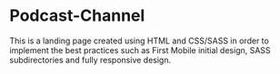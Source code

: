 # Podcast-Channel
This is a landing page created using HTML and CSS/SASS in order to implement the best practices such as First Mobile initial design, SASS subdirectories and fully responsive design.
